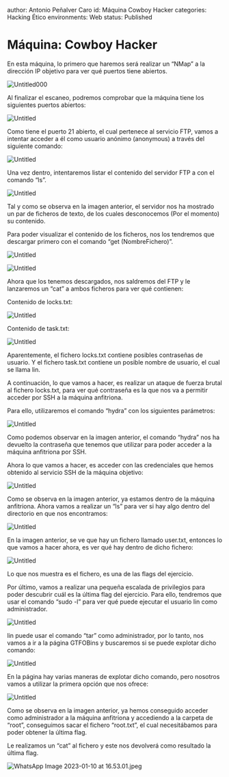 author: Antonio Peñalver Caro
id: Máquina Cowboy Hacker
categories: Hacking Ético
environments: Web
status: Published

# Máquina: Cowboy Hacker

En esta máquina, lo primero que haremos será realizar un “NMap” a la dirección IP objetivo para ver qué puertos tiene abiertos.

![Untitled000](Ma%CC%81quina%20Cowboy%20Hacker%2054f0539d9c6e4da58cc78d13d3719c13/Untitled000.png)

Al finalizar el escaneo, podremos comprobar que la máquina tiene los siguientes puertos abiertos:

![Untitled](Ma%CC%81quina%20Cowboy%20Hacker%2054f0539d9c6e4da58cc78d13d3719c13/Untitled%201.png)

Como tiene el puerto 21 abierto, el cual pertenece al servicio FTP, vamos a intentar acceder a él como usuario anónimo (anonymous) a través del siguiente comando:

![Untitled](Ma%CC%81quina%20Cowboy%20Hacker%2054f0539d9c6e4da58cc78d13d3719c13/Untitled%202.png)

Una vez dentro, intentaremos listar el contenido del servidor FTP a con el comando “ls”.

![Untitled](Ma%CC%81quina%20Cowboy%20Hacker%2054f0539d9c6e4da58cc78d13d3719c13/Untitled%203.png)

Tal y como se observa en la imagen anterior, el servidor nos ha mostrado un par de ficheros de texto, de los cuales desconocemos (Por el momento) su contenido.

Para poder visualizar el contenido de los ficheros, nos los tendremos que descargar primero con el comando “get (NombreFichero)”.

![Untitled](Ma%CC%81quina%20Cowboy%20Hacker%2054f0539d9c6e4da58cc78d13d3719c13/Untitled%204.png)

![Untitled](Ma%CC%81quina%20Cowboy%20Hacker%2054f0539d9c6e4da58cc78d13d3719c13/Untitled%205.png)

Ahora que los tenemos descargados, nos saldremos del FTP y le lanzaremos un “cat” a ambos ficheros para ver qué contienen:

Contenido de locks.txt:

![Untitled](Ma%CC%81quina%20Cowboy%20Hacker%2054f0539d9c6e4da58cc78d13d3719c13/Untitled%206.png)

Contenido de task.txt:

![Untitled](Ma%CC%81quina%20Cowboy%20Hacker%2054f0539d9c6e4da58cc78d13d3719c13/Untitled%207.png)

Aparentemente, el fichero locks.txt contiene posibles contraseñas de usuario. Y el fichero task.txt contiene un posible nombre de usuario, el cual se llama lin.

A continuación, lo que vamos a hacer, es realizar un ataque de fuerza brutal al fichero locks.txt, para ver qué contraseña es la que nos va a permitir acceder por SSH a la máquina anfitriona.

Para ello, utilizaremos el comando “hydra” con los siguientes parámetros:

![Untitled](Ma%CC%81quina%20Cowboy%20Hacker%2054f0539d9c6e4da58cc78d13d3719c13/Untitled%208.png)

Como podemos observar en la imagen anterior, el comando “hydra” nos ha devuelto la contraseña que tenemos que utilizar para poder acceder a la máquina anfitriona por SSH.

Ahora lo que vamos a hacer, es acceder con las credenciales que hemos obtenido al servicio SSH de la máquina objetivo:

![Untitled](Ma%CC%81quina%20Cowboy%20Hacker%2054f0539d9c6e4da58cc78d13d3719c13/Untitled%209.png)

Como se observa en la imagen anterior, ya estamos dentro de la máquina anfitriona. Ahora vamos a realizar un “ls” para ver si hay algo dentro del directorio en que nos encontramos:

![Untitled](Ma%CC%81quina%20Cowboy%20Hacker%2054f0539d9c6e4da58cc78d13d3719c13/Untitled%2010.png)

En la imagen anterior, se ve que hay un fichero llamado user.txt, entonces lo que vamos a hacer ahora, es ver qué hay dentro de dicho fichero:

![Untitled](Ma%CC%81quina%20Cowboy%20Hacker%2054f0539d9c6e4da58cc78d13d3719c13/Untitled%2011.png)

Lo que nos muestra es el fichero, es una de las flags del ejercicio.

Por último, vamos a realizar una pequeña escalada de privilegios para poder descubrir cuál es la última flag del ejercicio. Para ello, tendremos que usar el comando “sudo -l” para ver qué puede ejecutar el usuario lin como administrador.

![Untitled](Ma%CC%81quina%20Cowboy%20Hacker%2054f0539d9c6e4da58cc78d13d3719c13/Untitled%2012.png)

lin puede usar el comando “tar” como administrador, por lo tanto, nos vamos a ir a la página GTFOBins y buscaremos si se puede explotar dicho comando:

![Untitled](Ma%CC%81quina%20Cowboy%20Hacker%2054f0539d9c6e4da58cc78d13d3719c13/Untitled%2013.png)

En la página hay varias maneras de explotar dicho comando, pero nosotros vamos a utilizar la primera opción que nos ofrece:

![Untitled](Ma%CC%81quina%20Cowboy%20Hacker%2054f0539d9c6e4da58cc78d13d3719c13/Untitled%2014.png)

Como se observa en la imagen anterior, ya hemos conseguido acceder como administrador a la máquina anfitriona y accediendo a la carpeta de “root”, conseguimos sacar el fichero “root.txt”, el cual necesitábamos para poder obtener la última flag.

Le realizamos un “cat” al fichero y este nos devolverá como resultado la última flag.

![WhatsApp Image 2023-01-10 at 16.53.01.jpeg](Ma%CC%81quina%20Cowboy%20Hacker%2054f0539d9c6e4da58cc78d13d3719c13/WhatsApp_Image_2023-01-10_at_16.53.01.jpeg)
